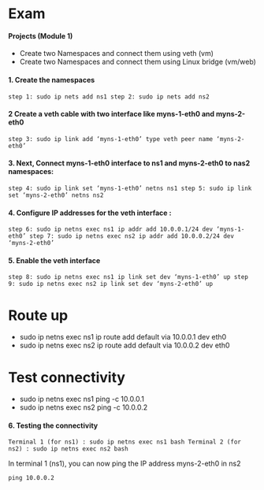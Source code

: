 # Exam

#### Projects (Module 1)
- Create two Namespaces and connect them using veth (vm)
- Create two Namespaces and connect them using Linux bridge (vm/web)


#### 1. Create the namespaces
`
step 1: sudo ip nets add ns1
step 2: sudo ip nets add ns2
`

#### 2 Create a veth cable with two interface like myns-1-eth0 and myns-2-eth0
`
step 3: sudo ip link add ‘myns-1-eth0’ type veth peer name ‘myns-2-eth0’
`

#### 3. Next, Connect myns-1-eth0 interface to ns1 and myns-2-eth0 to nas2 namespaces:
`
step 4: sudo ip link set ‘myns-1-eth0’ netns ns1
step 5: sudo ip link set ‘myns-2-eth0’ netns ns2
`

#### 4. Configure IP addresses for the veth interface :

`
step 6: sudo ip netns exec ns1 ip addr add 10.0.0.1/24 dev ‘myns-1-eth0’
step 7: sudo ip netns exec ns2 ip addr add 10.0.0.2/24 dev ‘myns-2-eth0’
`
	
#### 5. Enable the veth interface
`
step 8: sudo ip netns exec ns1 ip link set dev ‘myns-1-eth0’ up
step 9: sudo ip netns exec ns2 ip link set dev ‘myns-2-eth0’ up
`

# Route up
- sudo ip netns exec ns1 ip route add default via 10.0.0.1 dev eth0
- sudo ip netns exec ns2 ip route add default via 10.0.0.2 dev eth0

# Test connectivity
- sudo ip netns exec ns1 ping -c 10.0.0.1
- sudo ip netns exec ns2 ping -c 10.0.0.2



#### 6. Testing the connectivity

`
Terminal 1 (for ns1) : sudo ip netns exec ns1 bash
Terminal 2 (for ns2) : sudo ip netns exec ns2 bash
`

In terminal 1 (ns1), you can now ping the IP address myns-2-eth0 in ns2

`ping 10.0.0.2`




